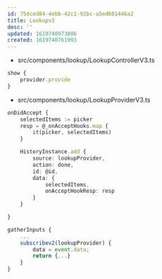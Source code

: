```yaml
---
id: 75dced84-4ebb-42c1-92bc-a5ed601446a2
title: Lookupv3
desc: ''
updated: 1619740973806
created: 1619740761993
---
```



- src/components/lookup/LookupControllerV3.ts
```ts
show {
    provider.provide
}
```

- src/components/lookup/LookupProviderV3.ts
```ts
onDidAccept {
    selectedItems := picker
    resp = @_onAcceptHooks.map {
        it(picker, selectedItems)
    }

    HistoryInstance.add {
        source: lookupProvider,
        action: done,
        id: @id,
        data: {
            selectedItems,
            onAcceptHookResp: resp
        }
    }

}
```


```ts
gatherInputs {
    ...
    subscribev2(lookupProvider) {
        data = event.data;
        return {...}
    }
}
```